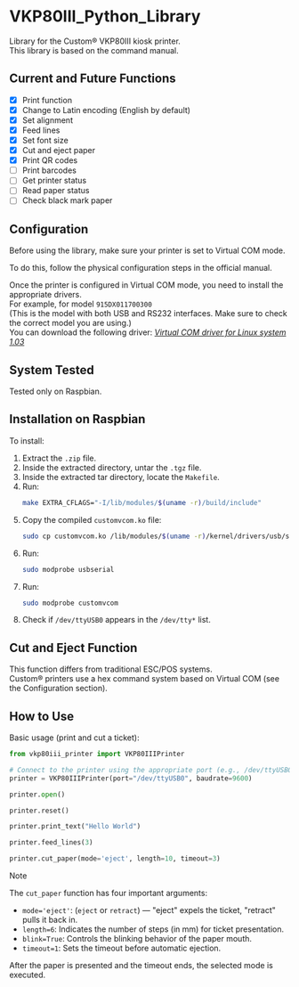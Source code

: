 # VKP80III_Python_Library

Library for the Custom® VKP80III kiosk printer.  
This library is based on the command manual.

## Current and Future Functions

- [x] Print function  
- [x] Change to Latin encoding (English by default)  
- [x] Set alignment  
- [x] Feed lines  
- [x] Set font size  
- [x] Cut and eject paper  
- [x] Print QR codes  
- [ ] Print barcodes  
- [ ] Get printer status  
- [ ] Read paper status  
- [ ] Check black mark paper  

## Configuration

Before using the library, make sure your printer is set to Virtual COM mode.

To do this, follow the physical configuration steps in the official manual.

Once the printer is configured in Virtual COM mode, you need to install the appropriate drivers.  
For example, for model `915DX011700300`  
(This is the model with both USB and RS232 interfaces. Make sure to check the correct model you are using.)  
You can download the following driver: [_Virtual COM driver for Linux system 1.03_](https://www.custom.biz/es_ES/producto/hardware/impresoras/impresoras-de-kioskos-de-tiques/vkp80iii)

## System Tested

Tested only on Raspbian.

## Installation on Raspbian

To install:

1. Extract the `.zip` file.  
2. Inside the extracted directory, untar the `.tgz` file.  
3. Inside the extracted tar directory, locate the `Makefile`.  
4. Run:  
   ```bash
   make EXTRA_CFLAGS="-I/lib/modules/$(uname -r)/build/include"
   ```
5. Copy the compiled `customvcom.ko` file:  
   ```bash
   sudo cp customvcom.ko /lib/modules/$(uname -r)/kernel/drivers/usb/serial/
   ```
6. Run:  
   ```bash
   sudo modprobe usbserial
   ```
7. Run:  
   ```bash
   sudo modprobe customvcom
   ```
8. Check if `/dev/ttyUSB0` appears in the `/dev/tty*` list.

## Cut and Eject Function

This function differs from traditional ESC/POS systems.  
Custom® printers use a hex command system based on Virtual COM (see the Configuration section).

## How to Use

Basic usage (print and cut a ticket):

```python
from vkp80iii_printer import VKP80IIIPrinter

# Connect to the printer using the appropriate port (e.g., /dev/ttyUSB0)
printer = VKP80IIIPrinter(port="/dev/ttyUSB0", baudrate=9600)

printer.open()

printer.reset()

printer.print_text("Hello World")

printer.feed_lines(3)

printer.cut_paper(mode='eject', length=10, timeout=3)
```

> [!NOTE]  
> The `cut_paper` function has four important arguments:  
> - `mode='eject'`: (`eject` or `retract`) — "eject" expels the ticket, "retract" pulls it back in.  
> - `length=6`: Indicates the number of steps (in mm) for ticket presentation.  
> - `blink=True`: Controls the blinking behavior of the paper mouth.  
> - `timeout=1`: Sets the timeout before automatic ejection.  
>  
> After the paper is presented and the timeout ends, the selected mode is executed.

